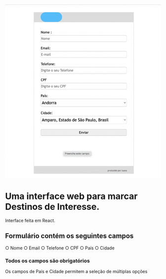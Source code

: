 ![Logo do Markdown](src/img/layout.png)
# Uma interface web para marcar Destinos de Interesse.

Interface feita em React.

## Formulário contém os seguintes campos

○ Nome
○ Email
○ Telefone
○ CPF
○ País
○ Cidade

### Todos os campos são obrigatórios

Os campos de País e Cidade permitem a seleção de múltiplas opções
